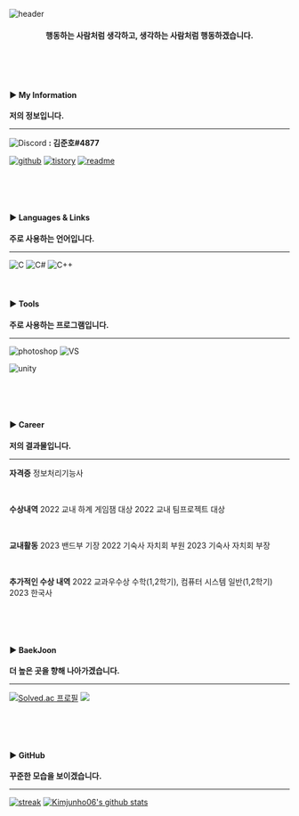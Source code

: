 ![header](https://capsule-render.vercel.app/api?type=waving&color=auto&height=200&section=header&text=Think%20like%20a%20man%20of%20action%20and%20act%20like%20man%20of%20thought.&fontSize=30&fontAlignY=40)
<h4 align="middle"> 행동하는 사람처럼 생각하고, 생각하는 사람처럼 행동하겠습니다. </h4> 

<br>
<br>
<br>

<h4 align="left">▶ My Information </h4> 

**저의 정보입니다.**

-----

<img alt="Discord" src="https://img.shields.io/badge/Discord-%235865F2.svg?style=for-the-badge&amp;logo=discord&amp;logoColor=white"> **: 김준호#4877**

[![github](https://img.shields.io/badge/Github-181717?style=flat-square&logo=github&logoColor=white)](https://github.com/Kimjunho06)
[![tistory](https://img.shields.io/badge/Blog-000000?style=flat-square&logo=tistory&logoColor=white)](https://junho06.tistory.com/)
[![readme](https://img.shields.io/badge/Resume-181717?style=flat-square&logo=readme&logoColor=white)](https://junho06.tistory.com/)

<br>
<br>
<br>

<h4 align="left">▶ Languages & Links </h4> 

**주로 사용하는 언어입니다.**

-----

<img alt="C" src="https://img.shields.io/badge/c-%2300599C.svg?style=for-the-badge&amp;logo=c&amp;logoColor=white">
<img alt="C#" src="https://img.shields.io/badge/c%23-%23239120.svg?style=for-the-badge&amp;logo=c-sharp&amp;logoColor=white">
<img alt="C++" src="https://img.shields.io/badge/c++-%2300599C.svg?style=for-the-badge&amp;logo=c%2B%2B&amp;logoColor=white">

<br>
<br>
<br>

<h4 align="left">▶ Tools </h4> 

**주로 사용하는 프로그램입니다.**

-----

<img alt="photoshop" src="https://img.shields.io/badge/photoshop-31A8FF.svg?style=for-the-badge&amp;logo=AdobePhotoshop&amp;logoColor=white">
<img alt="VS" src="https://img.shields.io/badge/vs-5C2D91.svg?style=for-the-badge&amp;logo=VisualStudio&amp;logoColor=white">

![unity](https://img.shields.io/badge/Unity-36566F?style=flat-square&logo=unity&logoColor=white)

<br>
<br>
<br>

<h4 align="left">▶ Career </h4> 

**저의 결과물입니다.**

-----

**자격증**
정보처리기능사

<br>

**수상내역**
2022 교내 하계 게임잼 대상
2022 교내 팀프로젝트 대상

<br>

**교내활동**
2023 밴드부 기장
2022 기숙사 자치회 부원
2023 기숙사 자치회 부장

<br>

**추가적인 수상 내역**
2022 교과우수상
수학(1,2학기), 컴퓨터 시스템 일반(1,2학기)
2023
한국사

<br>
<br>
<br>

<h4 align="left">▶ BaekJoon</h4> 

**더 높은 곳을 향해 나아가겠습니다.**

-----

[![Solved.ac
프로필](http://mazassumnida.wtf/api/v2/generate_badge?boj=wnsgh7506)](https://solved.ac/wnsgh7506)
<img src="http://mazandi.herokuapp.com/api?handle=wnsgh7506&theme=warm"/>

<br>
<br>
<br>

<h4 align="left">▶ GitHub </h4> 

**꾸준한 모습을 보이겠습니다.**

-----

[![streak](https://github-readme-streak-stats.herokuapp.com/?user=Kimjunho06&theme=calm)](https://github.com/Kimjunho06)
[![Kimjunho06's github stats](https://github-readme-stats.vercel.app/api?username=Kimjunho06&show_icons=true&theme=dracula)](https://github.com/Kimjunho06)

